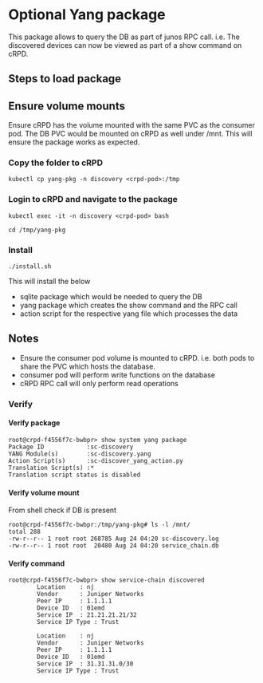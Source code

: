 # Optional Yang package

This package allows to query the DB as part of junos RPC call. i.e. The discovered devices can now be viewed as part of a show command on cRPD. 

## Steps to load package

## Ensure volume mounts
Ensure cRPD has the volume mounted with the same PVC as the consumer pod. The DB PVC would be mounted on cRPD as well under /mnt. This will ensure the package works as expected.

### Copy the folder to cRPD
```
kubectl cp yang-pkg -n discovery <crpd-pod>:/tmp
```

### Login to cRPD and navigate to the package
```
kubectl exec -it -n discovery <crpd-pod> bash

cd /tmp/yang-pkg
```

### Install
```
./install.sh
```
This will install the below 
- sqlite package which would be needed to query the DB
- yang package which creates the show command and the RPC call
- action script for the respective yang file which processes the data

## Notes
- Ensure the consumer pod volume is mounted to cRPD. i.e. both pods to share the PVC which hosts the database.
- consumer pod will perform write functions on the database
- cRPD RPC call will only perform read operations

### Verify

#### Verify package
```
root@crpd-f4556f7c-bwbpr> show system yang package
Package ID            :sc-discovery
YANG Module(s)        :sc-discovery.yang
Action Script(s)      :sc-discover_yang_action.py
Translation Script(s) :*
Translation script status is disabled
```
#### Verify volume mount

From shell check if DB is present
```
root@crpd-f4556f7c-bwbpr:/tmp/yang-pkg# ls -l /mnt/
total 288
-rw-r--r-- 1 root root 268785 Aug 24 04:20 sc-discovery.log
-rw-r--r-- 1 root root  20480 Aug 24 04:20 service_chain.db
```

#### Verify command
```
root@crpd-f4556f7c-bwbpr> show service-chain discovered
		Location	: nj
		Vendor	  	: Juniper Networks
		Peer IP	  	: 1.1.1.1
		Device ID	: 01emd
		Service IP	: 21.21.21.21/32
		Service IP Type : Trust

		Location	: nj
		Vendor	  	: Juniper Networks
		Peer IP	  	: 1.1.1.1
		Device ID	: 01emd
		Service IP	: 31.31.31.0/30
		Service IP Type : Trust
```
